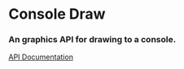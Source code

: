 # Console Draw
### An graphics API for drawing to a console.

[API Documentation](http://tyoverby.com/console_draw/console_draw/)
